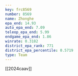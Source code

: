 ```yaml
---
key: frc8569
number: 8569
name: Zhonghe
epa_end: 14.93
auto_epa_end: 7.09
teleop_epa_end: 5.99
endgame_epa_end: 1.86
winrate: 0.3182
district_epa_rank: 771
district_epa_percentile: 0.5719
type: Team
---
```

[[2024caav]]
